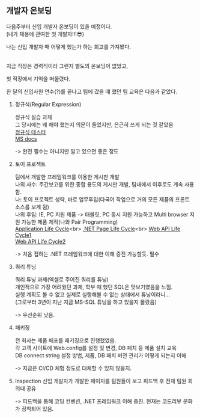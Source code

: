## 개발자 온보딩

다음주부터 신입 개발자 온보딩이 있을 예정이다.<br>
(내가 채용에 관여한 첫 개발자!!!😎)<br>

나는 신입 개발자 때 어떻게 했는가 하는 회고를 가져봤다.<br><br>

지금 직장은 경력직이라 그런지 별도의 온보딩이 없었고,<br>

첫 직장에서 기억을 떠올렸다.<br>

한 달의 신입사원 연수(?)를 끝나고 팀에 갔을 떄 했던 팀 교육은 다음과 같았다.

1. 정규식(Regular Expression)
   
   정규식 실습 과제<br>
   그 당시에는 왜 해야 했는지 의문이 들었지만, 은근히 쓰게 되는 것 같았음<br>
   [정규식 테스터](http://regexstorm.net/tester)<br>
   [MS docs](https://docs.microsoft.com/en-us/dotnet/standard/base-types/regular-expression-language-quick-reference)<br>

   -> 완전 필수는 아니지만 알고 있으면 좋은 정도

2. 토이 프로젝트
   
   팀에서 개발한 프레임워크를 이용한 게시판 개발<br>
   나의 사수: 주간보고를 위한 종합 용도의 게시판 개발, 팀내에서 이후로도 계속 사용함.<br>
   나: 토이 프로젝트 생략, 바로 업무투입(다국어 작업으로 거의 모든 제품의 프론트 소스를 보게 됨)<br>
   나의 후임: IE, PC 지원 제품 -> 태블릿, PC 동시 지원 가능하고 Multi browser 지원 가능한 제품 제작(나와 Pair Programming)<br>
   [Application Life Cycle](https://docs.microsoft.com/en-us/previous-versions/dotnet/netframework-3.0/ms178473(v=vs.85)?redirectedfrom=MSDN)<br>
   [.NET Page Life Cycle](https://docs.microsoft.com/en-us/previous-versions/aspnet/ms178472(v=vs.100))<br>
   [Web API Life Cycle1](https://www.dotnetcurry.com/aspnet/888/aspnet-webapi-message-lifecycle)<br>
   [Web API Life Cycle2](https://www.asp.net/media/4071077/aspnet-web-api-poster.pdf)<br>

   -> 처음 접하는 .NET 프레임워크에 대한 이해 증진 가능할듯. 필수

3. 쿼리 튜닝
   
   쿼리 튜닝 과제(엑셀로 주어진 쿼리를 튜닝)<br>
   개인적으로 가장 어려웠던 과제, 학부 때 했던 SQL은 맛보기였음을 느낌.<br>
   실행 계획도 볼 수 없고 실제로 실행해볼 수 없는 상태에서 튜닝이라니...<br>
   (그로부터 3년이 지난 지금 MS-SQL 튜닝을 하고 있을지 몰랐음)<br>

   -> 우선순위 낮음.

4. 패키징
   
   전 회사는 제품 배포를 패키징으로 진행했었음.<br>
   각 고객 사이트에 Web.config를 설정 및 변경, DB 패치 등 제품 설치 교육<br>
   DB connect string 설정 방법, 제품, DB 패치 버전 관리가 어떻게 되는지 이해<br>

   -> 지금은 CI/CD 체험 정도로 대체할 수 있지 않을지.
   
5. Inspection
   신입 개발자가 개발한 페이지를 팀원들이 보고 피드백 후 전체 팀원 회의때 공유
   
   -> 피드백을 통해 코딩 컨벤션, .NET 프레임워크 이해 증진. 현재는 코드리뷰 문화가 정착되어 있음.
